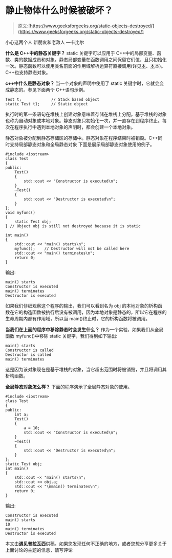 # 静止物体什么时候被破坏？

> 原文:[https://www.geeksforgeeks.org/static-objects-destroyed/](https://www.geeksforgeeks.org/static-objects-destroyed/)

小心这两个人
新朋友和老敌人 —卡比尔

**什么是 C++中的静态关键字？**
static 关键字可以应用于 C++中的局部变量、函数、类的数据成员和对象。静态局部变量在函数调用之间保留它们值，且只初始化一次。静态函数可以使用类名前面的作用域解析运算符直接调用(详见[本](https://www.geeksforgeeks.org/some-interesting-facts-about-static-member-functions-in-c/)、[本](https://www.geeksforgeeks.org/stati/)本)。C++也支持静态对象。

**c++中什么是静态对象？**
当一个对象的声明中使用了 static 关键字时，它就会变成静态的。参见下面两个 C++语句示例。

```
Test t;             // Stack based object
static Test t1;     // Static object 
```

执行时的第一条语句在堆栈上创建对象意味着存储在堆栈上分配。基于堆栈的对象也称为自动对象或本地对象。静态对象只初始化一次，并一直存在到程序终止。每次在程序执行中遇到本地对象的声明时，都会创建一个本地对象。

静态对象被分配到静态存储区的存储中。静态对象在程序结束时被销毁。C++同时支持局部静态对象和全局静态对象
下面是展示局部静态对象使用的例子。

```
#include <iostream>
class Test 
{
public:
    Test()
    {
        std::cout << "Constructor is executed\n";
    }
    ~Test()
    {
        std::cout << "Destructor is executed\n";
    }
};
void myfunc()
{
    static Test obj;
} // Object obj is still not destroyed because it is static

int main()
{
    std::cout << "main() starts\n";
    myfunc();    // Destructor will not be called here
    std::cout << "main() terminates\n";
    return 0;
}
```

输出:

```
main() starts
Constructor is executed
main() terminates
Destructor is executed 
```

如果我们仔细观察这个程序的输出，我们可以看到名为 obj 的本地对象的析构函数在它的构造函数被执行后没有被调用，因为本地对象是静态的，所以它在程序的生命周期内都有作用域，所以当 main()终止时，它的析构函数将被调用。

**当我们在上面的程序中移除静态时会发生什么？**
作为一个实验，如果我们从全局函数 myfunc()中移除 static 关键字，我们得到如下输出:

```
main() starts
Constructor is called
Destructor is called
main() terminates
```

这是因为该对象现在是基于堆栈的对象，当它超出范围时将被销毁，并且将调用其析构函数。

**全局静态对象怎么样？**
下面的程序演示了全局静态对象的使用。

```
#include <iostream>
class Test
{
public:
    int a;
    Test()
    {
        a = 10;
        std::cout << "Constructor is executed\n";
    }
    ~Test()
    {
        std::cout << "Destructor is executed\n";
    }
};
static Test obj;
int main()
{
    std::cout << "main() starts\n";
    std::cout << obj.a;
    std::cout << "\nmain() terminates\n";
    return 0;
}
```

输出:

```
Constructor is executed
main() starts
10
main() terminates
Destructor is executed
```

本文由**遇见普拉瓦西**供稿。如果您发现任何不正确的地方，或者您想分享更多关于上面讨论的主题的信息，请写评论